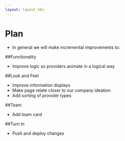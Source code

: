 ```yaml
---
layout: layout.hbs
---
```


# Plan
* In general we will make incremental improvements to:

##Functionality
* Improve logic so providers animate in a logical way

##Look and Feel
* Improve information displays
* Make page relate closer to our company ideation
* Add sorting of provider types

##Team
* Add team card

##Turn In 
* Push and deploy changes
